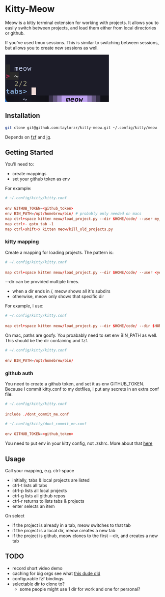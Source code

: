 # Kitty-Meow

Meow is a kitty terminal extension for working with projects. It allows you to easily switch between
projects, and load them either from local directories or github.

If you've used tmux sessions. This is similar to switching between sessions, but allows you to
create new sessions as well.

![Meow Screenshot](screenshot.png)

## Installation

```sh
git clone git@github.com:taylorzr/kitty-meow.git ~/.config/kitty/meow
```

Depends on [fzf](https://github.com/junegunn/fzf/) and [jq](https://github.com/stedolan/jq).

## Getting Started

You'll need to:

* create mappings
* set your github token as env

For example:

```conf
# ~/.config/kitty/kitty.conf

env GITHUB_TOKEN=<github_token>
env BIN_PATH=/opt/homebrew/bin/ # probably only needed on macs
map ctrl+space kitten meow/load_project.py --dir $HOME/code/ --user my_cool_self --org my_cool_org
map ctrl+- goto_tab -1
map ctrl+shift+x kitten meow/kill_old_projects.py
```

### kitty mapping

Create a mapping for loading projects. The pattern is:

```conf
# ~/.config/kitty/kitty.conf

map ctrl+space kitten meow/load_project.py --dir $HOME/code/ --user <you> --org <github_org>
```

--dir can be provided multiple times.

* when a dir ends in /, meow shows all it's subdirs
* otherwise, meow only shows that specific dir

For example, I use:

```conf
# ~/.config/kitty/kitty.conf

map ctrl+space kitten meow/load_project.py --dir $HOME/code/ --dir $HOME --dir $HOME/.config/kitty/meow --org my_cool_org
```

On mac, paths are goofy. You proabably need to set env BIN_PATH as well. This should be the dir
containing and fzf.

```conf
# ~/.config/kitty/kitty.conf

env BIN_PATH=/opt/homebrew/bin/
```

### github auth

You need to create a github token, and set it as env GITHUB_TOKEN. Because I commit kitty.conf to my
dotfiles, I put any secrets in an extra conf file:

```conf
# ~/.config/kitty/kitty.conf

include ./dont_commit_me.conf
```

```conf
# ~/.config/kitty/dont_commit_me.conf

env GITHUB_TOKEN=<github_token>
```

You need to put env in your kitty config, not .zshrc. More about that [here](https://sw.kovidgoyal.net/kitty/faq/#things-behave-differently-when-running-kitty-from-system-launcher-vs-from-another-terminal)

## Usage

Call your mapping, e.g. ctrl-space

* initially, tabs & local projects are listed
* ctrl-t lists all tabs
* ctrl-p lists all local projects
* ctrl-g lists all github repos
* ctrl-r returns to lists tabs & projects
* enter selects an item

On select

* if the project is already in a tab, meow switches to that tab
* if the project is a local dir, meow creates a new tab
* if the project is github, meow clones to the first --dir, and creates a new tab

## TODO

* record short video demo
* caching for big orgs
  see what [this dude did](https://mattorb.com/fuzzy-find-a-github-repository-part-deux/)
* configurable fzf bindings
* selectable dir to clone to?
  * some people might use 1 dir for work and one for personal?
